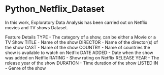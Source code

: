 # Python_Netflix_Dataset

In this work, Exploratory Data Analysis has been carried out on Netflix movies and TV shows Dataset.

Feature Details
TYPE - The category of a show, can be either a Movie or a TV Show
TITLE - Name of the show
DIRECTOR - Name of the director(s) of the show
CAST - Name of the show
COUNTRY - Name of countries the show is available to watch on Netflix
DATE ADDED - Date when the show was added on Netflix
RATING - Show rating on Netflix
RELEASE YEAR - The release year of the show
DURATION - Time duration of the show
LISTED IN - Genre of the show

